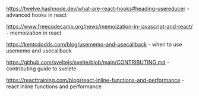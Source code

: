 https://twelve.hashnode.dev/what-are-react-hooks#heading-usereducer - advanced hooks in react

https://www.freecodecamp.org/news/memoization-in-javascript-and-react/ - memoization in react

https://kentcdodds.com/blog/usememo-and-usecallback - when to use usememo and usecallback

https://github.com/sveltejs/svelte/blob/main/CONTRIBUTING.md - contributing guide to svelete

https://reacttraining.com/blog/react-inline-functions-and-performance - react Inline functions and performance

